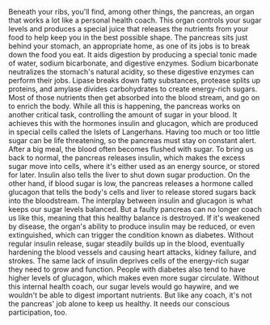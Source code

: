 
Beneath your ribs, you&#39;ll find,
among other things, the pancreas,
an organ that works a lot 
like a personal health coach.
This organ controls your sugar levels
and produces a special juice
that releases the nutrients from your food
to help keep you 
in the best possible shape.
The pancreas sits just 
behind your stomach,
an appropriate home, as one of its jobs
is to break down the food you eat.
It aids digestion by producing 
a special tonic made of water,
sodium bicarbonate,
and digestive enzymes.
Sodium bicarbonate neutralizes 
the stomach&#39;s natural acidity,
so these digestive enzymes 
can perform their jobs.
Lipase breaks down fatty substances,
protease splits up proteins,
and amylase divides carbohydrates
to create energy-rich sugars.
Most of those nutrients then get absorbed
into the blood stream,
and go on to enrich the body.
While all this is happening, the pancreas
works on another critical task,
controlling the amount 
of sugar in your blood.
It achieves this with the hormones 
insulin and glucagon,
which are produced in special cells
called the Islets of Langerhans.
Having too much or too little sugar
can be life threatening,
so the pancreas must 
stay on constant alert.
After a big meal, the blood often
becomes flushed with sugar.
To bring us back to normal,
the pancreas releases insulin,
which makes the excess sugar 
move into cells,
where it&#39;s either used 
as an energy source, or stored for later.
Insulin also tells the liver
to shut down sugar production.
On the other hand, if blood sugar is low,
the pancreas releases 
a hormone called glucagon
that tells the body&#39;s cells and liver
to release stored sugars
back into the bloodstream.
The interplay between insulin and glucagon
is what keeps our sugar levels balanced.
But a faulty pancreas can no longer 
coach us like this,
meaning that this healthy 
balance is destroyed.
If it&#39;s weakened by disease,
the organ&#39;s ability to produce insulin
may be reduced, or even extinguished,
which can trigger the condition
known as diabetes.
Without regular insulin release,
sugar steadily builds up in the blood,
eventually hardening the blood vessels
and causing heart attacks,
kidney failure,
and strokes.
The same lack of insulin deprives cells
of the energy-rich sugar
they need to grow and function.
People with diabetes also tend to have
higher levels of glucagon,
which makes even more sugar circulate.
Without this internal health coach,
our sugar levels would go haywire,
and we wouldn&#39;t be able 
to digest important nutrients.
But like any coach,
it&#39;s not the pancreas&#39; job 
alone to keep us healthy.
It needs our conscious participation, too.
